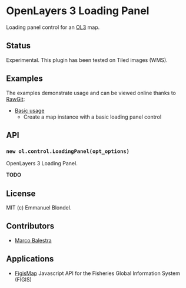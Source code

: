 # OpenLayers 3 Loading Panel

Loading panel control for an [OL3](https://github.com/openlayers/ol3) map.

## Status

Experimental. This plugin has been tested on Tiled images (WMS).

## Examples

The examples demonstrate usage and can be viewed online thanks to [RawGit](http://rawgit.com/):

* [Basic usage](http://rawgit.com/eblondel/ol3-loadingpanel/master/examples/loadingpanel.html)
    * Create a map instance with a basic loading panel control

## API

### `new ol.control.LoadingPanel(opt_options)`

OpenLayers 3 Loading Panel.

**TODO**

## License

MIT (c) Emmanuel Blondel.

## Contributors

* [Marco Balestra](https://github.com/marcobalestra)

## Applications

* [FigisMap](https://github.com/openfigis/FigisMap) Javascript API for the Fisheries Global Information System (FIGIS)


